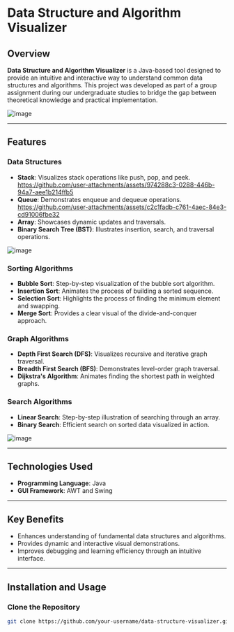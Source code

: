 # Data Structure and Algorithm Visualizer

## Overview

**Data Structure and Algorithm Visualizer** is a Java-based tool designed to provide an intuitive and interactive way to understand common data structures and algorithms. This project was developed as part of a group assignment during our undergraduate studies to bridge the gap between theoretical knowledge and practical implementation.

![image](https://github.com/user-attachments/assets/2688f2b2-d5e8-4507-ad84-166cbd65302d)


---

## Features

### Data Structures
- **Stack**: Visualizes stack operations like push, pop, and peek.
  https://github.com/user-attachments/assets/974288c3-0288-446b-94a7-aee1b214ffb5
- **Queue**: Demonstrates enqueue and dequeue operations.
  https://github.com/user-attachments/assets/c2c1fadb-c761-4aec-84e3-cd91006fbe32
- **Array**: Showcases dynamic updates and traversals.
- **Binary Search Tree (BST)**: Illustrates insertion, search, and traversal operations.

![image](https://github.com/user-attachments/assets/05c7a989-d0ef-46f2-aa5c-29a5ac670cd1)

### Sorting Algorithms
- **Bubble Sort**: Step-by-step visualization of the bubble sort algorithm.
- **Insertion Sort**: Animates the process of building a sorted sequence.
- **Selection Sort**: Highlights the process of finding the minimum element and swapping.
- **Merge Sort**: Provides a clear visual of the divide-and-conquer approach.

### Graph Algorithms
- **Depth First Search (DFS)**: Visualizes recursive and iterative graph traversal.
- **Breadth First Search (BFS)**: Demonstrates level-order graph traversal.
- **Dijkstra's Algorithm**: Animates finding the shortest path in weighted graphs.

### Search Algorithms
- **Linear Search**: Step-by-step illustration of searching through an array.
- **Binary Search**: Efficient search on sorted data visualized in action.

![image](https://github.com/user-attachments/assets/791611f9-c930-44c3-8afc-e8170ac258d6)

---

## Technologies Used

- **Programming Language**: Java
- **GUI Framework**: AWT and Swing

---

## Key Benefits

- Enhances understanding of fundamental data structures and algorithms.
- Provides dynamic and interactive visual demonstrations.
- Improves debugging and learning efficiency through an intuitive interface.

---

## Installation and Usage

### Clone the Repository
```bash
git clone https://github.com/your-username/data-structure-visualizer.git
